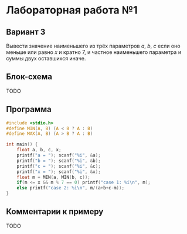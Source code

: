 # Лабораторная работа №1

## Вариант 3
Вывести значение наименьшего из трёх параметров $a$, $b$, $c$ если оно меньше или равно $x$ и кратно 7, и частное наименьшего параметра и суммы двух оставшихся иначе.

## Блок-схема
TODO


## Программа
```c
#include <stdio.h>
#define MIN(A, B) (A < B ? A : B)
#define MAX(A, B) (A > B ? A : B)

int main() {
    float a, b, c, x;
    printf("a = "); scanf("%i", &a);
    printf("b = "); scanf("%i", &b);
    printf("c = "); scanf("%i", &c);
    printf("x = "); scanf("%i", &x);
    float m = MIN(a, MIN(b, c));
    if(m <= x && m % 7 == 0) printf("case 1: %i\n", m);
    else printf("case 2: %i\n", m/(a+b+c-m));
}
```

## Комментарии к примеру
TODO
